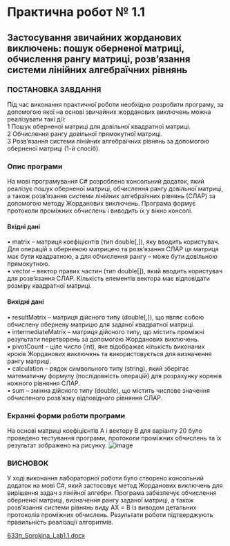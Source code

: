 # Практична робот № 1.1
## Застосування звичайних жорданових виключень: пошук оберненої матриці, обчислення рангу матриці, розв’язання системи лінійних алгебраїчних рівнянь

### ПОСТАНОВКА ЗАВДАННЯ
Під час виконання практичної роботи необхідно розробити програму, за допомогою якої на основі звичайних жорданових виключень можна реалізувати такі дії:<br>
1	Пошук оберненої матриці для довільної квадратної матриці.<br>
2	Обчислення рангу довільної прямокутної матриці.<br>
3	Розв’язання системи лінійних алгебраїчних рівнянь за допомогою оберненої матриці (1-й спосіб).<br>

### Опис програми

На мові програмування C# розроблено консольний додаток, який реалізує пошук оберненої матриці, обчислення рангу довільної матриці, а також розв’язання системи лінійних алгебраїчних рівнянь (СЛАР) за допомогою методу Жорданових виключень. Програма формує протоколи проміжних обчислень і виводить їх у вікно консолі.

#### Вхідні дані
•	matrix – матриця коефіцієнтів (тип double[,]), яку вводить користувач. Для операцій з оберненою матрицею та розв’язання СЛАР ця матриця має бути квадратною, а для обчислення рангу – може бути довільною прямокутною.<br>
•	vector – вектор правих частин (тип double[]), який вводить користувач для розв’язання СЛАР. Кількість елементів вектора має відповідати розміру квадратної матриці.

#### Вихідні дані
•	resultMatrix – матриця дійсного типу (double[,]), що являє собою обчислену обернену матрицю для заданої квадратної матриці.<br>
•	intermediateMatrix – матриця дійсного типу, що містить проміжні результати перетворень за допомогою Жорданових виключень.<br>
•	pivotCount – ціле число (int), яке відображає кількість виконаних кроків Жорданових виключень та використовується для визначення рангу матриці.<br>
•	calculation – рядок символьного типу (string), який зберігає математичну формулу (послідовність операцій) для розрахунку коренів кожного рівняння СЛАР.<br>
•	sum – змінна дійсного типу (double), що містить числове значення обчисленого розв’язку відповідного рівняння СЛАР.<br>

### Екранні форми роботи програми
На основі матриці коефіцієнтів А і вектору В для варіанту 20 було проведено тестування програми, протоколи проміжних обчислень та їх результат зображено на рисунку.
![image](https://github.com/user-attachments/assets/1e898b99-ab0a-487e-bb4d-878fe0dec648)

### ВИСНОВОК
У ході виконання лабораторної роботи було створено консольний додаток на мові C#, який застосовує метод Жорданових виключень для вирішення задач з лінійної алгебри. Програма забезпечує обчислення оберненої матриці, визначення рангу заданої матриці, а також розв’язання системи рівнянь виду AX = B із виводом детальних протоколів проміжних обчислень. Результати роботи підтверджують правильність реалізації алгоритмів.

[633п_Sorokina_Lab1.1.docx](https://github.com/user-attachments/files/19618607/633._Sorokina_Lab1.1.docx)

